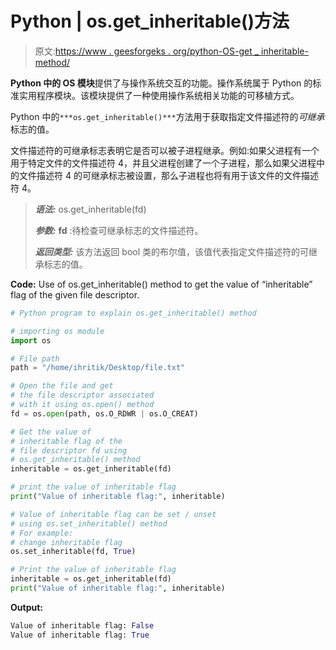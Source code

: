 # Python | os.get_inheritable()方法

> 原文:[https://www . geesforgeks . org/python-OS-get _ inheritable-method/](https://www.geeksforgeeks.org/python-os-get_inheritable-method/)

**Python 中的 OS 模块**提供了与操作系统交互的功能。操作系统属于 Python 的标准实用程序模块。该模块提供了一种使用操作系统相关功能的可移植方式。

Python 中的`***os.get_inheritable()***`方法用于获取指定文件描述符的*可继承*标志的值。

文件描述符的可继承标志表明它是否可以被子进程继承。例如:如果父进程有一个用于特定文件的文件描述符 4，并且父进程创建了一个子进程，那么如果父进程中的文件描述符 4 的可继承标志被设置，那么子进程也将有用于该文件的文件描述符 4。

> ***语法:*** os.get_inheritable(fd)
> 
> ***参数:***
> **fd** :待检查可继承标志的文件描述符。
> 
> ***返回类型:*** 该方法返回 bool 类的布尔值，该值代表指定文件描述符的可继承标志的值。

**Code:** Use of os.get_inheritable() method to get the value of “inheritable” flag of the given file descriptor.

```py
# Python program to explain os.get_inheritable() method  

# importing os module 
import os

# File path
path = "/home/ihritik/Desktop/file.txt"

# Open the file and get 
# the file descriptor associated
# with it using os.open() method 
fd = os.open(path, os.O_RDWR | os.O_CREAT)

# Get the value of
# inheritable flag of the 
# file descriptor fd using
# os.get_inheritable() method
inheritable = os.get_inheritable(fd)

# print the value of inheritable flag
print("Value of inheritable flag:", inheritable)

# Value of inheritable flag can be set / unset
# using os.set_inheritable() method
# For example:
# change inheritable flag
os.set_inheritable(fd, True)

# Print the value of inheritable flag
inheritable = os.get_inheritable(fd)
print("Value of inheritable flag:", inheritable)
```

**Output:**

```py
Value of inheritable flag: False
Value of inheritable flag: True

```
